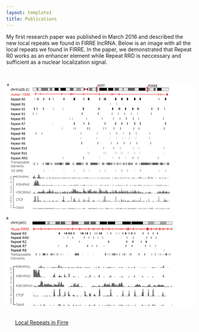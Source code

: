 ```yaml
---
layout: template1
title: Publications
---
```


<div class="jumbotron">
<p>My first research paper was published in March 2016 and described the new local repeats we found in FIRRE lncRNA. Below is an image with all the local repeats we found in FIRRE. In the paper, we demonstrated that Repeat R0 works as an enhancer element while Repeat RRD is neccessary and sufficient as a nuclear localization signal.</p>
<br></br>
<img src="https://github.com/cshukla/cshukla.github.io/blob/master/assets/img/firreRepeats.jpg", style="width:800px;height:600px;">
<br></br>
<ul><a href="https://www.ncbi.nlm.nih.gov/pubmed/27009974">Local Repeats in Firre</a></ul>
</div>